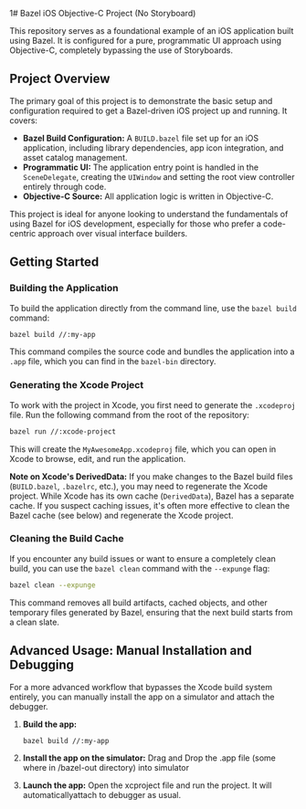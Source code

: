 1# Bazel iOS Objective-C Project (No Storyboard)

This repository serves as a foundational example of an iOS application built using Bazel. It is configured for a pure, programmatic UI approach using Objective-C, completely bypassing the use of Storyboards.

## Project Overview

The primary goal of this project is to demonstrate the basic setup and configuration required to get a Bazel-driven iOS project up and running. It covers:

*   **Bazel Build Configuration:** A `BUILD.bazel` file set up for an iOS application, including library dependencies, app icon integration, and asset catalog management.
*   **Programmatic UI:** The application entry point is handled in the `SceneDelegate`, creating the `UIWindow` and setting the root view controller entirely through code.
*   **Objective-C Source:** All application logic is written in Objective-C.

This project is ideal for anyone looking to understand the fundamentals of using Bazel for iOS development, especially for those who prefer a code-centric approach over visual interface builders.

## Getting Started

### Building the Application

To build the application directly from the command line, use the `bazel build` command:

```bash
bazel build //:my-app
```

This command compiles the source code and bundles the application into a `.app` file, which you can find in the `bazel-bin` directory.

### Generating the Xcode Project

To work with the project in Xcode, you first need to generate the `.xcodeproj` file. Run the following command from the root of the repository:

```bash
bazel run //:xcode-project
```

This will create the `MyAwesomeApp.xcodeproj` file, which you can open in Xcode to browse, edit, and run the application.

**Note on Xcode's DerivedData:** If you make changes to the Bazel build files (`BUILD.bazel`, `.bazelrc`, etc.), you may need to regenerate the Xcode project. While Xcode has its own cache (`DerivedData`), Bazel has a separate cache. If you suspect caching issues, it's often more effective to clean the Bazel cache (see below) and regenerate the Xcode project.

### Cleaning the Build Cache

If you encounter any build issues or want to ensure a completely clean build, you can use the `bazel clean` command with the `--expunge` flag:

```bash
bazel clean --expunge
```

This command removes all build artifacts, cached objects, and other temporary files generated by Bazel, ensuring that the next build starts from a clean slate.

## Advanced Usage: Manual Installation and Debugging

For a more advanced workflow that bypasses the Xcode build system entirely, you can manually install the app on a simulator and attach the debugger.

1.  **Build the app:**
    ```bash
    bazel build //:my-app
    ```

2.  **Install the app on the simulator:**
    Drag and Drop the .app file (some where in /bazel-out directory) into simulator 

3.  **Launch the app:**
    Open the xcproject file and run the project. It will automaticallyattach to debugger as usual.
